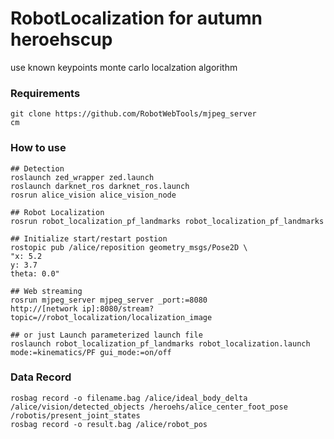 # RobotLocalization for autumn heroehscup 
use known keypoints monte carlo localzation algorithm

### Requirements
```
git clone https://github.com/RobotWebTools/mjpeg_server
cm
```

### How to use
```
## Detection 
roslaunch zed_wrapper zed.launch
roslaunch darknet_ros darknet_ros.launch
rosrun alice_vision alice_vision_node

## Robot Localization
rosrun robot_localization_pf_landmarks robot_localization_pf_landmarks

## Initialize start/restart postion
rostopic pub /alice/reposition geometry_msgs/Pose2D \
"x: 5.2
y: 3.7
theta: 0.0" 

## Web streaming
rosrun mjpeg_server mjpeg_server _port:=8080
http://[network ip]:8080/stream?topic=//robot_localization/localization_image

## or just Launch parameterized launch file 
roslaunch robot_localization_pf_landmarks robot_localization.launch mode:=kinematics/PF gui_mode:=on/off
```

### Data Record
```
rosbag record -o filename.bag /alice/ideal_body_delta /alice/vision/detected_objects /heroehs/alice_center_foot_pose /robotis/present_joint_states
rosbag record -o result.bag /alice/robot_pos
```
